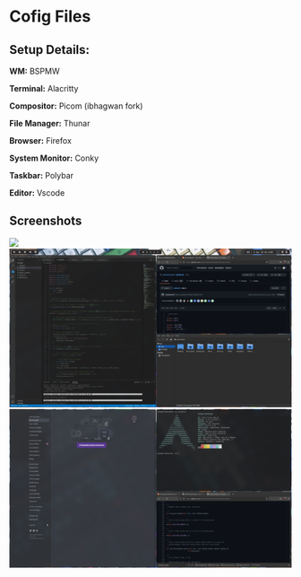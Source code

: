 # Cofig Files

## Setup Details:

**WM:** BSPMW

**Terminal:** Alacritty

**Compositor:** Picom (ibhagwan fork)

**File Manager:** Thunar

**Browser:** Firefox

**System Monitor:** Conky

**Taskbar:** Polybar

**Editor:** Vscode

## Screenshots
![](/Screenshots/ss0.png)
![](/Screenshots/ss1.png)
![](/Screenshots/ss2.png)